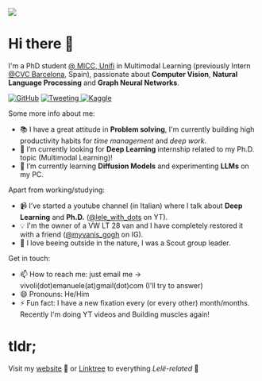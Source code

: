 [![](https://visitcount.itsvg.in/api?id=emanuelevivoli&label=Profile%20Views&color=0&icon=1&pretty=false)](https://www.emanuelevivoli.me)

# Hi there 👋


I'm a PhD student [@ MICC, Unifi](http://www.micc.unifi.it) in Multimodal Learning (previously Intern [@CVC Barcelona](http://www.cvc.uab.es), Spain), passionate about **Computer Vision**, **Natural Language Processing** and **Graph Neural Networks**.

[![GitHub](https://img.shields.io/badge/github-%23121011.svg?style=plastic&logo=github&logoColor=white)](https://www.github.com/emanuelevivoli)
[![Tweeting](https://img.shields.io/twitter/url/http/shields.io.svg?style=social)
](https://twitter.com/emanuelevivoli)
[![Kaggle](https://img.shields.io/badge/K-kaggle-blue.svg)](https://kaggle.com/emanuelevivoli)

Some more info about me:

- 📚 I have a great attitude in **Problem solving**, I'm currently building high productivity habits for *time management* and *deep work*.
- 🔭 I’m currently looking for **Deep Learning** internship related to my Ph.D. topic (Multimodal Learning)!
- 🌱 I’m currently learning **Diffusion Models** and experimenting **LLMs** on my PC.

Apart from working/studying:
- 📹 I’ve started a youtube channel (in Italian) where I talk about **Deep Learning** and **Ph.D.** ([@lele_with_dots](https://www.youtube.com/@lele_with_dots) on YT).
- 💡 I'm the owner of a VW LT 28 van and I have completely restored it with a friend ([@myvanis_gogh](https://www.instagram.com/myvanis_gogh) on IG).
- 🌱 I love beeing outside in the nature, I was a Scout group leader.

Get in touch:
- 📫 How to reach me: just email me -> vivoli(dot)emanuele(at)gmail(dot)com (I'll try to answer)
- 😄 Pronouns: He/Him
- ⚡ Fun fact: I have a new fixation every (or every other) month/months. Recently I'm doing YT videos and Building muscles again! 

# tldr;

Visit my [website](https://www.emanuelevivoli.me) 🚀
or
[Linktree](https://www.linktr.ee/emanuelevivoli) to everything *Lelë-related* 💪
